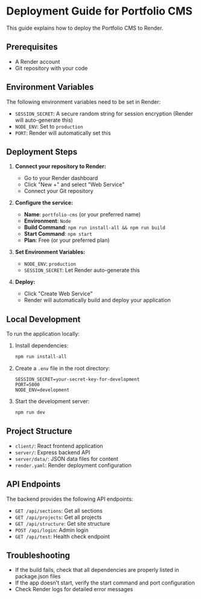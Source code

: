 # Deployment Guide for Portfolio CMS

This guide explains how to deploy the Portfolio CMS to Render.

## Prerequisites

- A Render account
- Git repository with your code

## Environment Variables

The following environment variables need to be set in Render:

- `SESSION_SECRET`: A secure random string for session encryption (Render will auto-generate this)
- `NODE_ENV`: Set to `production`
- `PORT`: Render will automatically set this

## Deployment Steps

1. **Connect your repository to Render:**
   - Go to your Render dashboard
   - Click "New +" and select "Web Service"
   - Connect your Git repository

2. **Configure the service:**
   - **Name**: `portfolio-cms` (or your preferred name)
   - **Environment**: `Node`
   - **Build Command**: `npm run install-all && npm run build`
   - **Start Command**: `npm start`
   - **Plan**: Free (or your preferred plan)

3. **Set Environment Variables:**
   - `NODE_ENV`: `production`
   - `SESSION_SECRET`: Let Render auto-generate this

4. **Deploy:**
   - Click "Create Web Service"
   - Render will automatically build and deploy your application

## Local Development

To run the application locally:

1. Install dependencies:
   ```bash
   npm run install-all
   ```

2. Create a `.env` file in the root directory:
   ```
   SESSION_SECRET=your-secret-key-for-development
   PORT=5000
   NODE_ENV=development
   ```

3. Start the development server:
   ```bash
   npm run dev
   ```

## Project Structure

- `client/`: React frontend application
- `server/`: Express backend API
- `server/data/`: JSON data files for content
- `render.yaml`: Render deployment configuration

## API Endpoints

The backend provides the following API endpoints:

- `GET /api/sections`: Get all sections
- `GET /api/projects`: Get all projects
- `GET /api/structure`: Get site structure
- `POST /api/login`: Admin login
- `GET /api/test`: Health check endpoint

## Troubleshooting

- If the build fails, check that all dependencies are properly listed in package.json files
- If the app doesn't start, verify the start command and port configuration
- Check Render logs for detailed error messages 